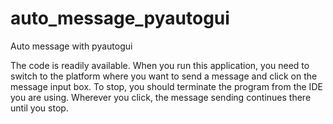 # auto_message_pyautogui
Auto message with pyautogui

The code is readily available.
When you run this application, you need to switch to the platform where you want to send a message and click on the message input box.
To stop, you should terminate the program from the IDE you are using.
Wherever you click, the message sending continues there until you stop.
